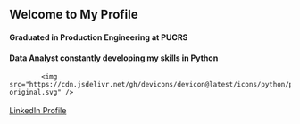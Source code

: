## Welcome to My Profile

#### Graduated in Production Engineering at PUCRS

#### Data Analyst constantly developing my skills in Python 
            <img src="https://cdn.jsdelivr.net/gh/devicons/devicon@latest/icons/python/python-original.svg" />
          

[LinkedIn Profile](https://www.linkedin.com/in/vitor-marinho-kalil-a141a1198/) 
            <img src="https://cdn.jsdelivr.net/gh/devicons/devicon@latest/icons/linkedin/linkedin-original.svg"
                        width="17px"/>
          

<!--
**VitorMarinhoKalil/VitorMarinhoKalil** is a ✨ _special_ ✨ repository because its `README.md` (this file) appears on your GitHub profile.

Here are some ideas to get you started:

- 🔭 I’m currently working on ...
- 🌱 I’m currently learning ...
- 👯 I’m looking to collaborate on ...
- 🤔 I’m looking for help with ...
- 💬 Ask me about ...
- 📫 How to reach me: ...
- 😄 Pronouns: ...
- ⚡ Fun fact: ...
-->

<!-- INFO
# ou ## para tamanhos de letra
*x* para italico **x** para negrito e ***x*** para os dois
- para lista 1. para lista enumerada
[Texto da imagem](link da imagem)
![Texto da imagem](link)
`crase`para colocar código em linha e ```para blocos```
> Texto da citação
-------------------- para fazer linhas
| xxxx | xxxx |
|------|------| para criar cabeçlho

[x] ou [] para checklist
 -->
